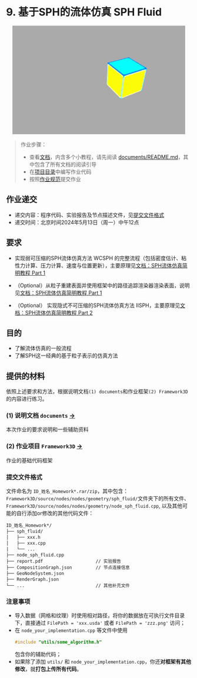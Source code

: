 # 9. 基于SPH的流体仿真 SPH Fluid

<div  align="center">    
 <img src="./images/wcsph-demo.gif" style="zoom:100%" />
</div>


> 作业步骤：
> - 查看[文档](documents/README.md)，内含多个小教程，请先阅读 [documents/README.md](documents/README.md)，其中包含了所有文档的阅读引导
> - 在[项目目录](../../Framework3D/)中编写作业代码
> - 按照[作业规范](../README.md)提交作业


## 作业递交

- 递交内容：程序代码、实验报告及节点描述文件，见[提交文件格式](#提交文件格式)
- 递交时间：北京时间2024年5月13日（周一）中午12点

## 要求

- 实现弱可压缩的SPH流体仿真方法 WCSPH 的完整流程（包括密度估计、粘性力计算、压力计算、速度与位置更新），主要原理见[文档：SPH流体仿真简明教程 Part 1](documents/README.md)

- （Optional）从粒子重建表面并使用框架中的路径追踪渲染器渲染表面，说明见[文档：SPH流体仿真简明教程 Part 1](documents/README.md)

- （Optional） 实现隐式不可压缩的SPH流体仿真方法 IISPH，主要原理见[文档：SPH流体仿真简明教程 Part 2](documents/README-part2.md)


## 目的

- 了解流体仿真的一般流程
- 了解SPH这一经典的基于粒子表示的仿真方法


## 提供的材料

依照上述要求和方法，根据说明文档`(1) documents`和作业框架`(2) Framework3D`的内容进行练习。

### (1) 说明文档 `documents` [->](documents/) 

本次作业的要求说明和一些辅助资料

### (2) 作业项目 `Framework3D` [->](../../Framework3D/) 

作业的基础代码框架

### 提交文件格式

文件命名为 `ID_姓名_Homework*.rar/zip`，其中包含：`Framework3D/source/nodes/nodes/geometry/sph_fluid/`文件夹下的所有文件、`Framework3D/source/nodes/nodes/geometry/node_sph_fluid.cpp`, 以及其他可能的自行添加or修改的其他代码文件：
```
ID_姓名_Homework*/
├── sph_fluid/                   
│   ├── xxx.h
│   ├── xxx.cpp
|   └── ...
├── node_sph_fluid.cpp
├── report.pdf                    // 实验报告
├── CompositionGraph.json         // 节点连接信息
├── GeoNodeSystem.json
├── RenderGraph.json
└── ...                           // 其他补充文件
```

### 注意事项

- 导入数据（网格和纹理）时使用相对路径，将你的数据放在可执行文件目录下，直接通过 `FilePath = 'xxx.usda'` 或者 `FilePath = 'zzz.png'` 访问；
- 在 `node_your_implementation.cpp` 等文件中使用
  ```cpp
  #include "utils/some_algorithm.h"
  ```
  包含你的辅助代码；
- 如果除了添加 `utils/` 和 `node_your_implementation.cpp`，你还**对框架有其他修改**，就**打包上传所有代码**。

